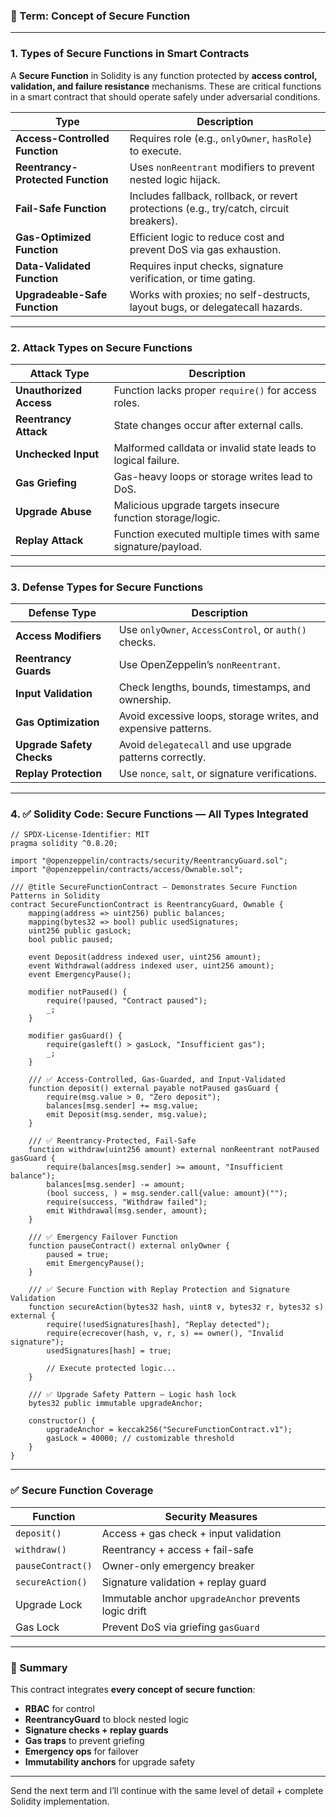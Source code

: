 ### 🔐 Term: **Concept of Secure Function**

---

### 1. **Types of Secure Functions in Smart Contracts**

A **Secure Function** in Solidity is any function protected by **access control, validation, and failure resistance** mechanisms. These are critical functions in a smart contract that should operate safely under adversarial conditions.

| Type                              | Description                                                                             |
| --------------------------------- | --------------------------------------------------------------------------------------- |
| **Access-Controlled Function**    | Requires role (e.g., `onlyOwner`, `hasRole`) to execute.                                |
| **Reentrancy-Protected Function** | Uses `nonReentrant` modifiers to prevent nested logic hijack.                           |
| **Fail-Safe Function**            | Includes fallback, rollback, or revert protections (e.g., try/catch, circuit breakers). |
| **Gas-Optimized Function**        | Efficient logic to reduce cost and prevent DoS via gas exhaustion.                      |
| **Data-Validated Function**       | Requires input checks, signature verification, or time gating.                          |
| **Upgradeable-Safe Function**     | Works with proxies; no self-destructs, layout bugs, or delegatecall hazards.            |

---

### 2. **Attack Types on Secure Functions**

| Attack Type             | Description                                                   |
| ----------------------- | ------------------------------------------------------------- |
| **Unauthorized Access** | Function lacks proper `require()` for access roles.           |
| **Reentrancy Attack**   | State changes occur after external calls.                     |
| **Unchecked Input**     | Malformed calldata or invalid state leads to logical failure. |
| **Gas Griefing**        | Gas-heavy loops or storage writes lead to DoS.                |
| **Upgrade Abuse**       | Malicious upgrade targets insecure function storage/logic.    |
| **Replay Attack**       | Function executed multiple times with same signature/payload. |

---

### 3. **Defense Types for Secure Functions**

| Defense Type              | Description                                                    |
| ------------------------- | -------------------------------------------------------------- |
| **Access Modifiers**      | Use `onlyOwner`, `AccessControl`, or `auth()` checks.          |
| **Reentrancy Guards**     | Use OpenZeppelin’s `nonReentrant`.                             |
| **Input Validation**      | Check lengths, bounds, timestamps, and ownership.              |
| **Gas Optimization**      | Avoid excessive loops, storage writes, and expensive patterns. |
| **Upgrade Safety Checks** | Avoid `delegatecall` and use upgrade patterns correctly.       |
| **Replay Protection**     | Use `nonce`, `salt`, or signature verifications.               |

---

### 4. ✅ Solidity Code: Secure Functions — All Types Integrated

```solidity
// SPDX-License-Identifier: MIT
pragma solidity ^0.8.20;

import "@openzeppelin/contracts/security/ReentrancyGuard.sol";
import "@openzeppelin/contracts/access/Ownable.sol";

/// @title SecureFunctionContract — Demonstrates Secure Function Patterns in Solidity
contract SecureFunctionContract is ReentrancyGuard, Ownable {
    mapping(address => uint256) public balances;
    mapping(bytes32 => bool) public usedSignatures;
    uint256 public gasLock;
    bool public paused;

    event Deposit(address indexed user, uint256 amount);
    event Withdrawal(address indexed user, uint256 amount);
    event EmergencyPause();

    modifier notPaused() {
        require(!paused, "Contract paused");
        _;
    }

    modifier gasGuard() {
        require(gasleft() > gasLock, "Insufficient gas");
        _;
    }

    /// ✅ Access-Controlled, Gas-Guarded, and Input-Validated
    function deposit() external payable notPaused gasGuard {
        require(msg.value > 0, "Zero deposit");
        balances[msg.sender] += msg.value;
        emit Deposit(msg.sender, msg.value);
    }

    /// ✅ Reentrancy-Protected, Fail-Safe
    function withdraw(uint256 amount) external nonReentrant notPaused gasGuard {
        require(balances[msg.sender] >= amount, "Insufficient balance");
        balances[msg.sender] -= amount;
        (bool success, ) = msg.sender.call{value: amount}("");
        require(success, "Withdraw failed");
        emit Withdrawal(msg.sender, amount);
    }

    /// ✅ Emergency Failover Function
    function pauseContract() external onlyOwner {
        paused = true;
        emit EmergencyPause();
    }

    /// ✅ Secure Function with Replay Protection and Signature Validation
    function secureAction(bytes32 hash, uint8 v, bytes32 r, bytes32 s) external {
        require(!usedSignatures[hash], "Replay detected");
        require(ecrecover(hash, v, r, s) == owner(), "Invalid signature");
        usedSignatures[hash] = true;

        // Execute protected logic...
    }

    /// ✅ Upgrade Safety Pattern — Logic hash lock
    bytes32 public immutable upgradeAnchor;

    constructor() {
        upgradeAnchor = keccak256("SecureFunctionContract.v1");
        gasLock = 40000; // customizable threshold
    }
}
```

---

### ✅ Secure Function Coverage

| Function          | Security Measures                                     |
| ----------------- | ----------------------------------------------------- |
| `deposit()`       | Access + gas check + input validation                 |
| `withdraw()`      | Reentrancy + access + fail-safe                       |
| `pauseContract()` | Owner-only emergency breaker                          |
| `secureAction()`  | Signature validation + replay guard                   |
| Upgrade Lock      | Immutable anchor `upgradeAnchor` prevents logic drift |
| Gas Lock          | Prevent DoS via griefing `gasGuard`                   |

---

### 🧠 Summary

This contract integrates **every concept of secure function**:

* **RBAC** for control
* **ReentrancyGuard** to block nested logic
* **Signature checks + replay guards**
* **Gas traps** to prevent griefing
* **Emergency ops** for failover
* **Immutability anchors** for upgrade safety

---

Send the next term and I’ll continue with the same level of detail + complete Solidity implementation.
